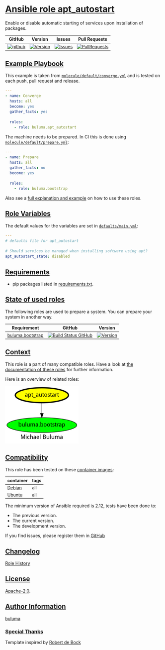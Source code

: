 # [Ansible role apt_autostart](#apt_autostart)

Enable or disable automatic starting of services upon installation of packages.

|GitHub|Version|Issues|Pull Requests|
|------|-------|------|-------------|
|[![github](https://github.com/buluma/ansible-role-apt_autostart/actions/workflows/molecule.yml/badge.svg)](https://github.com/buluma/ansible-role-apt_autostart/actions/workflows/molecule.yml)|[![Version](https://img.shields.io/github/release/buluma/ansible-role-apt_autostart.svg)](https://github.com/buluma/ansible-role-apt_autostart/releases/)|[![Issues](https://img.shields.io/github/issues/buluma/ansible-role-apt_autostart.svg)](https://github.com/buluma/ansible-role-apt_autostart/issues/)|[![PullRequests](https://img.shields.io/github/issues-pr-closed-raw/buluma/ansible-role-apt_autostart.svg)](https://github.com/buluma/ansible-role-apt_autostart/pulls/)|

## [Example Playbook](#example-playbook)

This example is taken from [`molecule/default/converge.yml`](https://github.com/buluma/ansible-role-apt_autostart/blob/master/molecule/default/converge.yml) and is tested on each push, pull request and release.

```yaml
---
- name: Converge
  hosts: all
  become: yes
  gather_facts: yes

  roles:
    - role: buluma.apt_autostart
```

The machine needs to be prepared. In CI this is done using [`molecule/default/prepare.yml`](https://github.com/buluma/ansible-role-apt_autostart/blob/master/molecule/default/prepare.yml):

```yaml
---
- name: Prepare
  hosts: all
  gather_facts: no
  become: yes

  roles:
    - role: buluma.bootstrap
```

Also see a [full explanation and example](https://buluma.github.io/how-to-use-these-roles.html) on how to use these roles.

## [Role Variables](#role-variables)

The default values for the variables are set in [`defaults/main.yml`](https://github.com/buluma/ansible-role-apt_autostart/blob/master/defaults/main.yml):

```yaml
---
# defaults file for apt_autostart

# Should services be managed when installing software using apt?
apt_autostart_state: disabled
```

## [Requirements](#requirements)

- pip packages listed in [requirements.txt](https://github.com/buluma/ansible-role-apt_autostart/blob/master/requirements.txt).

## [State of used roles](#state-of-used-roles)

The following roles are used to prepare a system. You can prepare your system in another way.

| Requirement | GitHub | Version |
|-------------|--------|--------|
|[buluma.bootstrap](https://galaxy.ansible.com/buluma/bootstrap)|[![Build Status GitHub](https://github.com/buluma/ansible-role-bootstrap/workflows/Ansible%20Molecule/badge.svg)](https://github.com/buluma/ansible-role-bootstrap/actions)|[![Version](https://img.shields.io/github/release/buluma/ansible-role-bootstrap.svg)](https://github.com/shadowwalker/ansible-role-bootstrap)|

## [Context](#context)

This role is a part of many compatible roles. Have a look at [the documentation of these roles](https://buluma.github.io/) for further information.

Here is an overview of related roles:

![dependencies](https://raw.githubusercontent.com/buluma/ansible-role-apt_autostart/png/requirements.png "Dependencies")

## [Compatibility](#compatibility)

This role has been tested on these [container images](https://hub.docker.com/u/buluma):

|container|tags|
|---------|----|
|[Debian](https://hub.docker.com/repository/docker/buluma/debian/general)|all|
|[Ubuntu](https://hub.docker.com/repository/docker/buluma/ubuntu/general)|all|

The minimum version of Ansible required is 2.12, tests have been done to:

- The previous version.
- The current version.
- The development version.

If you find issues, please register them in [GitHub](https://github.com/buluma/ansible-role-apt_autostart/issues)

## [Changelog](#changelog)

[Role History](https://github.com/buluma/ansible-role-apt_autostart/blob/master/CHANGELOG.md)

## [License](#license)

[Apache-2.0](https://github.com/buluma/ansible-role-apt_autostart/blob/master/LICENSE).

## [Author Information](#author-information)

[buluma](https://buluma.github.io/)


### [Special Thanks](#special-thanks)

Template inspired by [Robert de Bock](https://github.com/robertdebock)
